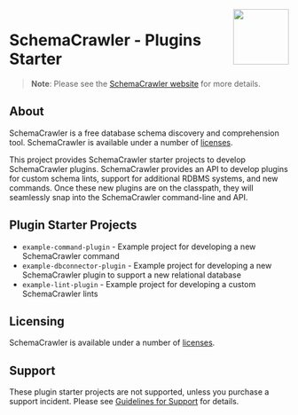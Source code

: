 <img src="https://raw.githubusercontent.com/schemacrawler/SchemaCrawler/master/schemacrawler-website/src/site/resources/images/schemacrawler_logo.png" height="100px" width="100px" align="right" />

# SchemaCrawler - Plugins Starter

> **Note**: Please see the [SchemaCrawler website](https://www.schemacrawler.com/) for more details.

## About

SchemaCrawler is a free database schema discovery and comprehension tool. SchemaCrawler is available under a number of [licenses](https://sualeh.github.io/SchemaCrawler/license.html).

This project provides SchemaCrawler starter projects to develop SchemaCrawler plugins. SchemaCrawler provides an API to develop plugins for custom schema lints, support for additional RDBMS systems, and new commands. Once these new plugins are on the classpath, they will seamlessly snap into the SchemaCrawler command-line and API.

## Plugin Starter Projects

- `example-command-plugin` - Example project for developing a new SchemaCrawler command
- `example-dbconnector-plugin` - Example project for developing a new SchemaCrawler plugin to support a new relational database
- `example-lint-plugin` - Example project for developing a custom SchemaCrawler lints

## Licensing

SchemaCrawler is available under a number of [licenses](https://www.schemacrawler.com/license.html).

## Support

These plugin starter projects are not supported, unless you purchase a support incident. Please see [Guidelines for Support](https://sualeh.github.io/SchemaCrawler/consulting.html) for details.
